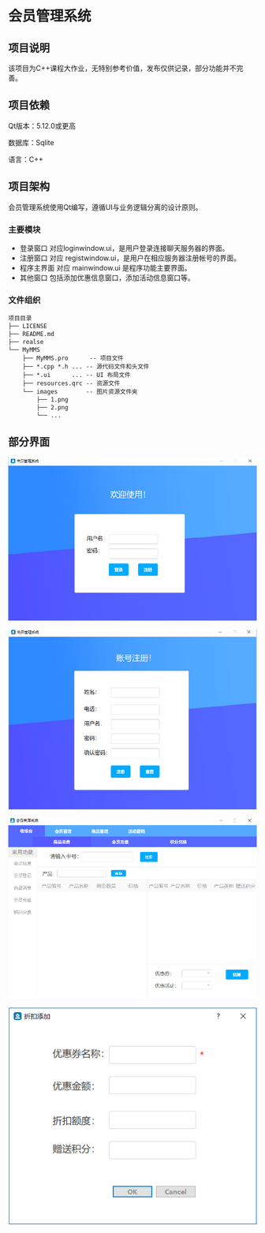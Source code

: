 # 会员管理系统

## 项目说明
该项目为C++课程大作业，无特别参考价值，发布仅供记录，部分功能并不完善。

## 项目依赖
Qt版本：5.12.0或更高

数据库：Sqlite

语言：C++

## 项目架构
会员管理系统使用Qt编写，遵循UI与业务逻辑分离的设计原则。

### 主要模块
- 登录窗口 对应loginwindow.ui，是用户登录连接聊天服务器的界面。
- 注册窗口 对应 registwindow.ui，是用户在相应服务器注册帐号的界面。
- 程序主界面 对应 mainwindow.ui 是程序功能主要界面。
- 其他窗口 包括添加优惠信息窗口，添加活动信息窗口等。


### 文件组织
```
项目目录
├── LICENSE
├── README.md
├── realse
└── MyMMS
    ├── MyMMS.pro      -- 项目文件
    ├── *.cpp *.h ... -- 源代码文件和头文件
    ├── *.ui      ... -- UI 布局文件
    ├── resources.qrc -- 资源文件
    └── images        -- 图片资源文件夹
        ├── 1.png
        ├── 2.png
        └── ...
```

## 部分界面
![登录界面](MyMMS/images/login.png)

![注册界面](MyMMS/images/regist.png)

![主界面](MyMMS/images/mainwindow.png)

![弹出界面](MyMMS/images/others.png)



